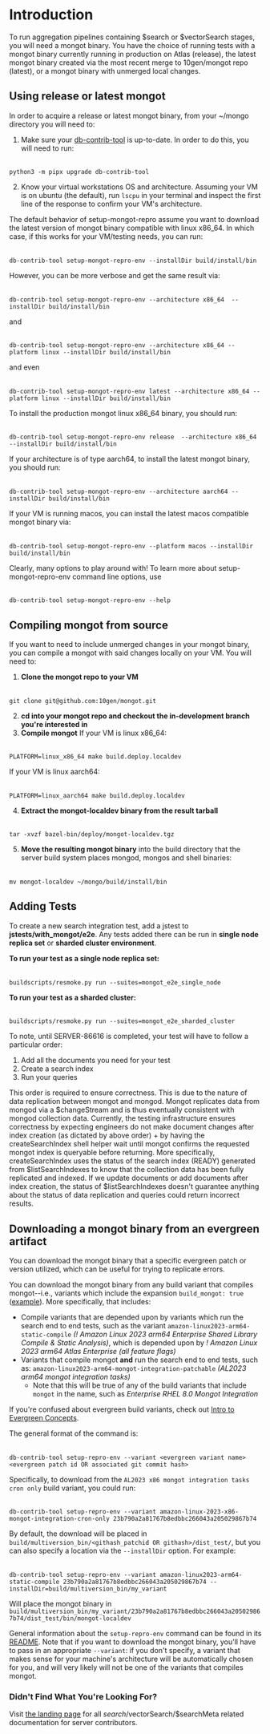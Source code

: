 # Introduction

To run aggregation pipelines containing $search or $vectorSearch stages, you will need a mongot binary. You have the choice of running tests with a mongot binary currently running in production on Atlas (release), the latest mongot binary created via the most recent merge to 10gen/mongot repo (latest), or a mongot binary with unmerged local changes.

## Using release or latest mongot

In order to acquire a release or latest mongot binary, from your ~/mongo directory you will need to:

1. Make sure your [db-contrib-tool](https://github.com/10gen/db-contrib-tool/tree/main) is up-to-date. In order to do this, you will need to run:

######

    python3 -m pipx upgrade db-contrib-tool

2. Know your virtual workstations OS and architecture. Assuming your VM is on ubuntu (the default), run `lscpu` in your terminal and inspect the first line of the response to confirm your VM's architecture.

The default behavior of setup-mongot-repro assume you want to download the latest version of mongot binary compatible with linux x86_64. In which case, if this works for your VM/testing needs, you can run:

######

    db-contrib-tool setup-mongot-repro-env --installDir build/install/bin

However, you can be more verbose and get the same result via:

######

    db-contrib-tool setup-mongot-repro-env --architecture x86_64  --installDir build/install/bin

and

######

    db-contrib-tool setup-mongot-repro-env --architecture x86_64 --platform linux --installDir build/install/bin

and even

######

    db-contrib-tool setup-mongot-repro-env latest --architecture x86_64 --platform linux --installDir build/install/bin

To install the production mongot linux x86_64 binary, you should run:

######

    db-contrib-tool setup-mongot-repro-env release  --architecture x86_64 --installDir build/install/bin

If your architecture is of type aarch64, to install the latest mongot binary, you should run:

######

    db-contrib-tool setup-mongot-repro-env --architecture aarch64 --installDir build/install/bin

If your VM is running macos, you can install the latest macos compatible mongot binary via:

######

    db-contrib-tool setup-mongot-repro-env --platform macos --installDir build/install/bin

Clearly, many options to play around with! To learn more about setup-mongot-repro-env command line options, use

######

    db-contrib-tool setup-mongot-repro-env --help

## Compiling mongot from source

If you want to need to include unmerged changes in your mongot binary, you can compile a mongot with said changes locally on your VM. You will need to:

1. **Clone the mongot repo to your VM**

######

    git clone git@github.com:10gen/mongot.git

2. **cd into your mongot repo and checkout the in-development branch you're interested in**
3. **Compile mongot**
   If your VM is linux x86_64:

######

    PLATFORM=linux_x86_64 make build.deploy.localdev

If your VM is linux aarch64:

######

    PLATFORM=linux_aarch64 make build.deploy.localdev

4. **Extract the mongot-localdev binary from the result tarball**

######

    tar -xvzf bazel-bin/deploy/mongot-localdev.tgz

5. **Move the resulting mongot binary** into the build directory that the server build system places mongod, mongos and shell binaries:

######

    mv mongot-localdev ~/mongo/build/install/bin

## Adding Tests

To create a new search integration test, add a jstest to **jstests/with_mongot/e2e**. Any tests added there can be run in **single node replica set** or **sharded cluster environment**.

**To run your test as a single node replica set:**

######

    buildscripts/resmoke.py run --suites=mongot_e2e_single_node

**To run your test as a sharded cluster:**

######

    buildscripts/resmoke.py run --suites=mongot_e2e_sharded_cluster

To note, until SERVER-86616 is completed, your test will have to follow a particular order:

1. Add all the documents you need for your test
2. Create a search index
3. Run your queries

This order is required to ensure correctness. This is due to the nature of data replication between mongot and mongod. Mongot replicates data from mongod via a $changeStream and is thus eventually consistent with mongod collection data. Currently, the testing infrastructure ensures correctness by expecting engineers do not make document changes after index creation (as dictated by above order) + by having the createSearchIndex shell helper wait until mongot confirms the requested mongot index is queryable before returning. More specifically, createSearchIndex uses the status of the search index (READY) generated from $listSearchIndexes to know that the collection data has been fully replicated and indexed. If we update documents or add documents after index creation, the status of $listSearchIndexes doesn't guarantee anything about the status of data replication and queries could return incorrect results.

## Downloading a mongot binary from an evergreen artifact

You can download the mongot binary that a specific evergreen patch or version utilized, which can be useful for trying to replicate errors.

You can download the mongot binary from any build variant that compiles mongot--i.e., variants which include the expansion `build_mongot: true` ([example](https://github.com/10gen/mongo/blob/848b5264be2d0f93d21ffe2e4058e810f8ea18f2/etc/evergreen_yml_components/variants/amazon/test_dev_master_branch_only.yml#L194)). More specifically, that includes:

- Compile variants that are depended upon by variants which run the search end to end tests, such as the variant `amazon-linux2023-arm64-static-compile` _(! Amazon Linux 2023 arm64 Enterprise Shared Library Compile & Static Analysis)_, which is depended upon by _! Amazon Linux 2023 arm64 Atlas Enterprise (all feature flags)_
- Variants that compile mongot **and** run the search end to end tests, such as: `amazon-linux2023-arm64-mongot-integration-patchable` _(AL2023 arm64 mongot integration tasks)_
    - Note that this will be true of any of the build variants that include `mongot` in the name, such as _Enterprise RHEL 8.0 Mongot Integration_

If you're confused about evergreen build variants, check out [Intro to Evergreen Concepts](https://docs.google.com/document/d/1kHi0YuzuRcMs1sRgXRRwy5-cSF4vasAT8lQjkg2hXCU/edit?usp=sharing).

The general format of the command is:

######

    db-contrib-tool setup-repro-env --variant <evergreen variant name> <evergreen patch id OR associated git commit hash>

Specifically, to download from the `AL2023 x86 mongot integration tasks cron only` build variant, you could run:

######

    db-contrib-tool setup-repro-env --variant amazon-linux-2023-x86-mongot-integration-cron-only 23b790a2a81767b8edbbc266043a205029867b74

By default, the download will be placed in `build/multiversion_bin/<githash_patchid OR githash>/dist_test/`, but you can also specify a location via the `--installDir` option. For example:

######

    db-contrib-tool setup-repro-env --variant amazon-linux2023-arm64-static-compile 23b790a2a81767b8edbbc266043a205029867b74 --installDir=build/multiversion_bin/my_variant

Will place the mongot binary in `build/multiversion_bin/my_variant/23b790a2a81767b8edbbc266043a205029867b74/dist_test/bin/mongot-localdev`

General information about the `setup-repro-env` command can be found in its [README](https://github.com/10gen/db-contrib-tool/blob/main/src/db_contrib_tool/setup_repro_env/README.md#setting-up-a-specific-mongodb-version). Note that if you want to download the mongot binary, you'll have to pass in an appropriate `--variant`: if you don't specify, a variant that makes sense for your machine's architecture will be automatically chosen for you, and will very likely will not be one of the variants that compiles mongot.

### Didn't Find What You're Looking For?

Visit [the landing page](https://github.com/mongodb/mongo/blob/v8.0/src/mongo/db/query/search/README.md) for all $search/$vectorSearch/$searchMeta related documentation for server contributors.
